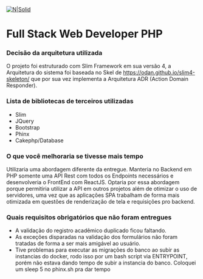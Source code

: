 [![N|Solid](https://www.grupoa.com.br/hs-fs/hubfs/logo-grupoa.png?width=300&name=logo-grupoa.png)](https://www.grupoa.com.br) 


Full Stack Web Developer PHP
===================

### Decisão da arquitetura utilizada
O projeto foi estruturado com Slim Framework em sua versão 4, a Arquitetura do sistema foi baseada no Skel de https://odan.github.io/slim4-skeleton/ que por sua vez implementa a Arquitetura ADR (Action Domain Responder).


### Lista de bibliotecas de terceiros utilizadas
 * Slim
 * JQuery
 * Bootstrap
 * Phinx
 * Cakephp/Database

### O que você melhoraria se tivesse mais tempo
Utilizaria uma abordagem diferente da entregue. Manteria no Backend em PHP somente uma API Rest com todos os Endpoints necessários e desenvolveria o FrontEnd com ReactJS. Optaria por essa abordagem porque permitiria utilizar a API em outros projetos além de otimizar o uso de servidores, uma vez que as aplicações SPA trabalham de forma mais otimizada em questões de renderização de tela e requisições pro backend.

### Quais requisitos obrigatórios que não foram entregues

- A validação do registro acadêmico duplicado ficou faltando.
- As exceções disparadas na validação dos formulários não foram tratadas de forma a ser mais amigável ao usuário.
- Tive problemas para executar as migrações do banco ao subir as instancias do docker, rodo isso por um bash script via ENTRYPOINT, porém não estava dando tempo de subir a instancia do banco. Coloquei um sleep 5 no phinx.sh pra dar tempo